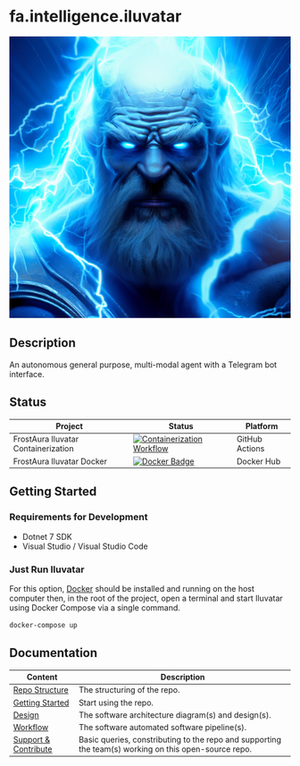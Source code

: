 # fa.intelligence.iluvatar
![Picture of Iluvatar](https://github.com/faGH/fa.intelligence.iluvatar/blob/main/src/icon.png?raw=true)
## Description
An autonomous general purpose, multi-modal agent with a Telegram bot interface.

## Status
| Project | Status | Platform
| --- | --- | --- |
| FrostAura Iluvatar Containerization | [![Containerization Workflow](https://github.com/faGH/fa.intelligence.iluvatar/actions/workflows/containerization_workflow.yml/badge.svg)](https://github.com/faGH/fa.intelligence.iluvatar/actions/workflows/containerization_workflow.yml) | GitHub Actions
| FrostAura Iluvatar Docker | [![Docker Badge](https://dockeri.co/image/frostaura/iluvatar)](https://dockeri.co/image/frostaura/iluvatar) | Docker Hub

## Getting Started
### Requirements for Development
- Dotnet 7 SDK
- Visual Studio / Visual Studio Code
### Just Run Iluvatar
For this option, [Docker](https://docs.docker.com/get-docker/) should be installed and running on the host computer then, in the root of the project, open a terminal and start Iluvatar using Docker Compose via a single command.
```bash
docker-compose up
```

## Documentation
| Content | Description
| -- | -- |
| [Repo Structure](.docs/repo_structure.md) | The structuring of the repo.
| [Getting Started](.docs/getting_started.md) | Start using the repo.
| [Design](.docs/design.md) | The software architecture diagram(s) and design(s).
| [Workflow](.docs/workflow.md) | The software automated software pipeline(s).
| [Support & Contribute](.docs/support_contribute.md) | Basic queries, constributing to the repo and supporting the team(s) working on this open-source repo.
